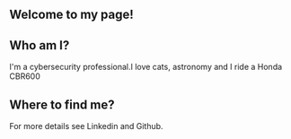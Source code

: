Welcome to my page!
--------------------------------------------
Who am I?
-------------------------------------
I'm a cybersecurity professional.I love cats, astronomy and I ride a Honda CBR600

Where to find me?
------------------------------------
For more details see Linkedin and Github.
